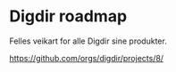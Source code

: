 # Digdir roadmap

Felles veikart for alle Digdir sine produkter.

https://github.com/orgs/digdir/projects/8/
